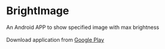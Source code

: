 BrightImage
===========

An Android APP to show specified image with max brightness<br />
<br/>
Download application from <a target="new" href="https://play.google.com/store/apps/details?id=net.brightimage">Google Play</a>
